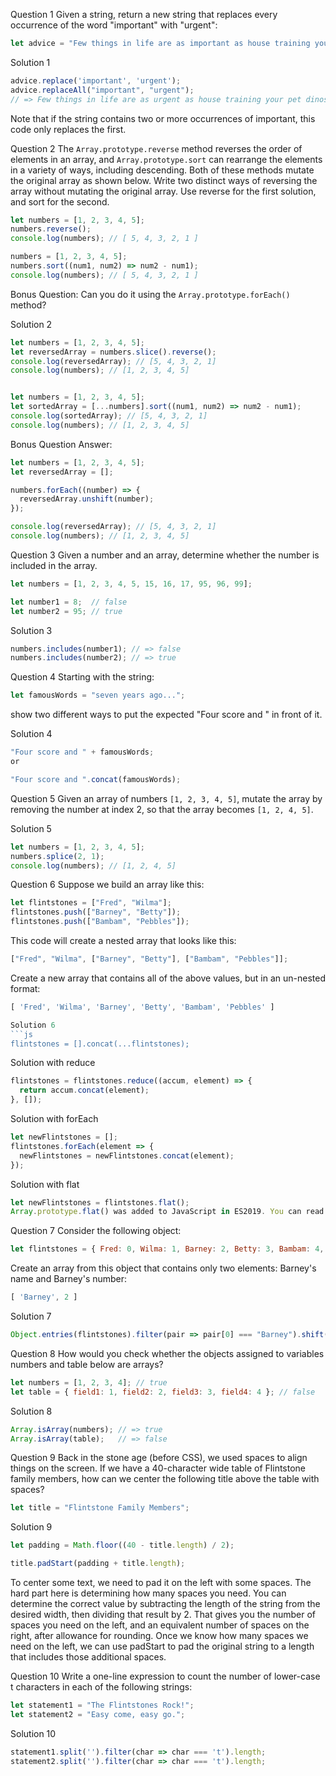 Question 1
Given a string, return a new string that replaces every occurrence of the word "important" with "urgent":

```js
let advice = "Few things in life are as important as house training your pet dinosaur.";
```
Solution 1
```js
advice.replace('important', 'urgent');
advice.replaceAll("important", "urgent");
// => Few things in life are as urgent as house training your pet dinosaur.
```
Note that if the string contains two or more occurrences of important, this code only replaces the first. 

Question 2
The `Array.prototype.reverse` method reverses the order of elements in an array, and `Array.prototype.sort` can rearrange the elements in a variety of ways, including descending. Both of these methods mutate the original array as shown below. Write two distinct ways of reversing the array without mutating the original array. Use reverse for the first solution, and sort for the second.

```js
let numbers = [1, 2, 3, 4, 5];
numbers.reverse();
console.log(numbers); // [ 5, 4, 3, 2, 1 ]

numbers = [1, 2, 3, 4, 5];
numbers.sort((num1, num2) => num2 - num1);
console.log(numbers); // [ 5, 4, 3, 2, 1 ]
```
Bonus Question: Can you do it using the `Array.prototype.forEach()` method?

Solution 2
```js
let numbers = [1, 2, 3, 4, 5];
let reversedArray = numbers.slice().reverse();
console.log(reversedArray); // [5, 4, 3, 2, 1]
console.log(numbers); // [1, 2, 3, 4, 5]


let numbers = [1, 2, 3, 4, 5];
let sortedArray = [...numbers].sort((num1, num2) => num2 - num1);
console.log(sortedArray); // [5, 4, 3, 2, 1]
console.log(numbers); // [1, 2, 3, 4, 5]
```
Bonus Question Answer:

```js
let numbers = [1, 2, 3, 4, 5];
let reversedArray = [];

numbers.forEach((number) => {
  reversedArray.unshift(number);
});

console.log(reversedArray); // [5, 4, 3, 2, 1]
console.log(numbers); // [1, 2, 3, 4, 5]
```

Question 3
Given a number and an array, determine whether the number is included in the array.

```js
let numbers = [1, 2, 3, 4, 5, 15, 16, 17, 95, 96, 99];

let number1 = 8;  // false
let number2 = 95; // true
```
Solution 3
```js
numbers.includes(number1); // => false
numbers.includes(number2); // => true
```

Question 4
Starting with the string:

```js
let famousWords = "seven years ago...";
```
show two different ways to put the expected "Four score and " in front of it.

Solution 4
```js
"Four score and " + famousWords;
or

"Four score and ".concat(famousWords);
```
Question 5
Given an array of numbers `[1, 2, 3, 4, 5]`, mutate the array by removing the number at index 2, so that the array becomes `[1, 2, 4, 5]`.

Solution 5
```js
let numbers = [1, 2, 3, 4, 5];
numbers.splice(2, 1);
console.log(numbers); // [1, 2, 4, 5]
```
Question 6
Suppose we build an array like this:

```js
let flintstones = ["Fred", "Wilma"];
flintstones.push(["Barney", "Betty"]);
flintstones.push(["Bambam", "Pebbles"]);
```
This code will create a nested array that looks like this:

```js
["Fred", "Wilma", ["Barney", "Betty"], ["Bambam", "Pebbles"]];
```

Create a new array that contains all of the above values, but in an un-nested format:

```js
[ 'Fred', 'Wilma', 'Barney', 'Betty', 'Bambam', 'Pebbles' ]

Solution 6
```js
flintstones = [].concat(...flintstones);
```
Solution with reduce

```js
flintstones = flintstones.reduce((accum, element) => {
  return accum.concat(element);
}, []);
```
Solution with forEach

```js
let newFlintstones = [];
flintstones.forEach(element => {
  newFlintstones = newFlintstones.concat(element);
});
```
Solution with flat

```js
let newFlintstones = flintstones.flat();
Array.prototype.flat() was added to JavaScript in ES2019. You can read about it on MDN.
```
Question 7
Consider the following object:

```js
let flintstones = { Fred: 0, Wilma: 1, Barney: 2, Betty: 3, Bambam: 4, Pebbles: 5 };
```
Create an array from this object that contains only two elements: Barney's name and Barney's number:

```js
[ 'Barney', 2 ]
```

Solution 7
```js
Object.entries(flintstones).filter(pair => pair[0] === "Barney").shift();
```
Question 8
How would you check whether the objects assigned to variables numbers and table below are arrays?

```js
let numbers = [1, 2, 3, 4]; // true
let table = { field1: 1, field2: 2, field3: 3, field4: 4 }; // false
```

Solution 8
```js
Array.isArray(numbers); // => true
Array.isArray(table);   // => false
```

Question 9
Back in the stone age (before CSS), we used spaces to align things on the screen. If we have a 40-character wide table of Flintstone family members, how can we center the following title above the table with spaces?

```js
let title = "Flintstone Family Members";
```

Solution 9
```js
let padding = Math.floor((40 - title.length) / 2);

title.padStart(padding + title.length);
```
To center some text, we need to pad it on the left with some spaces. The hard part here is determining how many spaces you need. You can determine the correct value by subtracting the length of the string from the desired width, then dividing that result by 2. That gives you the number of spaces you need on the left, and an equivalent number of spaces on the right, after allowance for rounding. Once we know how many spaces we need on the left, we can use padStart to pad the original string to a length that includes those additional spaces.

Question 10
Write a one-line expression to count the number of lower-case t characters in each of the following strings:

```js
let statement1 = "The Flintstones Rock!";
let statement2 = "Easy come, easy go.";
```
Solution 10
```js
statement1.split('').filter(char => char === 't').length;
statement2.split('').filter(char => char === 't').length;
```